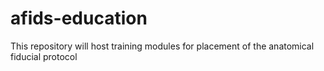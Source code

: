 # afids-education
This repository will host training modules for placement of the anatomical fiducial protocol 
